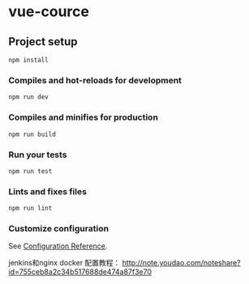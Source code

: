 # vue-cource

## Project setup
```
npm install
```

### Compiles and hot-reloads for development
```
npm run dev
```

### Compiles and minifies for production
```
npm run build
```

### Run your tests
```
npm run test
```

### Lints and fixes files
```
npm run lint
```

### Customize configuration
See [Configuration Reference](https://cli.vuejs.org/config/).

jenkins和nginx docker 配置教程：
  http://note.youdao.com/noteshare?id=755ceb8a2c34b517688de474a87f3e70
  


